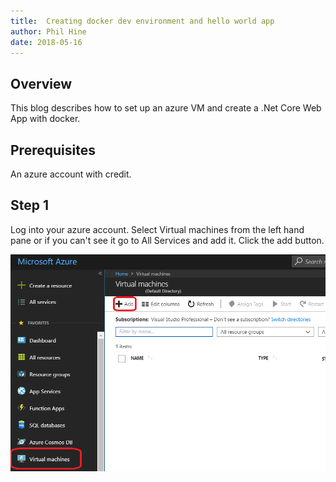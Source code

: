 ```yaml
---
title:  Creating docker dev environment and hello world app
author: Phil Hine
date: 2018-05-16
--- 
```


## Overview
This blog describes how to set up an azure VM and create a .Net Core Web App with docker. 

## Prerequisites
An azure account with credit.

## Step 1

Log into your azure account.
Select Virtual machines from the left hand pane or if you can't see it go to All Services and add it. Click the add button.

![alt text](./assets/images/CreateAzureVM_1.png "Logo Title Text 1")


